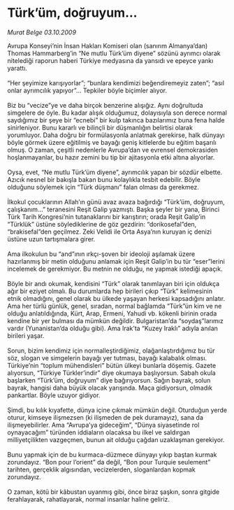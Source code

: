 # Türk’üm, doğruyum...

*Murat Belge 03.10.2009*

<div class="taraf_structure_2col_1zq">
<div class="margen_n">



 <p>Avrupa Konseyi’nin İnsan Hakları Komiseri olan (sanırım Almanya’dan) Thomas Hammarberg’in “Ne mutlu Türk’üm diyene” sözünü ayrımcı olarak nitelediği raporun haberi Türkiye medyasına da yansıdı ve epeyce yankı yarattı. <br/><br/>“Her şeyimize karışıyorlar”; “bunlara kendimizi beğendiremeyiz zaten”; “asıl onlar ayrımcılık yapıyor”... Tepkiler böyle biçimler alıyor. <br/><br/>Biz bu “vecize”ye ve daha birçok benzerine alışığız. Aynı doğrultuda simgelere de öyle. Bu kadar alışık olduğumuz, dolayısıyla son derece normal saydığımız bir şeye bir “ecnebi” bir kulp takınca bazılarımız buna fena halde sinirleniyor. Bunu kararlı ve bilinçli bir düşmanlığın belirtisi olarak yorumluyor. Daha doğru bir formülasyonla anlatmak gerekirse, halk dünyayı böyle görmek üzere eğitilmiş ve bayağı geniş kitlelerde bu eğitim başarılı olmuş. O zaman, çeşitli nedenlerle Avrupa’dan ve evrensel demokrasiden hoşlanmayanlar, bu hazır zemini bu tip bir ajitasyonla etki altına alıyorlar. <br/><br/>Oysa, evet, “Ne mutlu Türk’üm diyene”, ayrımcılık yapan bir sözdür elbette. Azıcık nesnel bir bakışla bakan bunu kolaylıkla tesbit edebilir. Böyle olduğunu söylemek için “Türk düşmanı” falan olması da gerekmez. <br/><br/>İlkokul çocuklarının Allah’ın günü avaz avaza bağırdığı “Türk’üm, doğruyum, çalışkanım...” teranesini Reşit Galip yazmıştı. Başka şeyler bir yana, Birinci Türk Tarih Kongresi’nin tutanaklarını bir karıştırın; orada Reşit Galip’in “Türklük” üstüne söylediklerine de göz gezdirin: “dorikosefal”den, “brakisefal”den geçilmez. Zeki Velidi ile Orta Asya’nın kuruyan iç denizi üstüne uzun tartışmalara girer. <br/><br/>Ama ilkokulun bu “and”ının ırkçı-şoven bir ideoloji aşılamak üzere hazırlanmış bir metin olduğunu anlamak için Reşit Galip’in bu tür “eser”lerini incelemek de gerekmiyor. Bu metnin ne olduğu, ne yapmak istediği apaçık. <br/><br/>Böyle bir andı okumak, kendisini “Türk” olarak tanımlayan biri için oldukça ağır bir eziyet olmalı. Bu durumlarda hep birileri çıkıp “Türk” kelimesinin etnik olmadığını, genel olarak bu ülkede yaşayan herkesi kapsadığını anlatır. Ama her türlü günlük, genel, sıradan, normal bağlamda “Türk”ün kim ve ne olduğu anlatıldığında, Kürt, Arap, Ermeni, Yahudi vb. kökenli birinin orada kendine bir yer bulması da mümkün değildir. Bulgaristan’da “soydaş”larımız vardır (Yunanistan’da olduğu gibi). Ama Irak’ta “Kuzey Iraklı” adıyla anılan birileri yaşar. <br/><br/>Sorun, bizim kendimiz için normalleştirdiğimiz, olağanlaştırdığımız bu tür söz, slogan ve simgelerin bayağı yer tutması, bayağı kalabalık olması. Türkiye’nin “toplum mühendisleri” bütün ülkeyi bunlarla döşemiş. Gazete alıyorsun, “Türkiye Türkler’indir” diye okumaya başlıyorsun. Sabah okula başlarken “Türk’üm, doğruyum” diye bağırıyorsun. Sağın bayrak, solun bayrak, hangisi daha büyük olacak yarışında. Maça gidiyorsun, olmadık pankartlar. Böyle uzuyor gidiyor. <br/><br/>Şimdi, bu kılık kıyafette, dünya içine çıkmak mümkün değil. Oturduğun yerde oturur, kimseye ilişmezsen (ki ilişmeden de pek duramayız), sana da ilişmeyebilirler. Ama “Avrupa’ya gideceğim”, “Dünya siyasetinde rol oynayacağım” türünden iddiaların olacaksa bu ilkel ve saldırgan milliyetçilikten vazgeçmen, bunun ait olduğu çağdan uzaklaşman gerekiyor. <br/><br/>Bunu yapmak için de bu kurmaca-düzmece dünyayı yıkıp baştan kurmak zorundayız. “Bon pour l’orient” da değil, “Bon pour Turquie seulement” tarihten, gerçeklik algısından, vecizelerden, sloganlardan kopmak zorundayız. <br/><br/>O zaman, kötü bir kâbustan uyanmış gibi, önce biraz şaşkın, sonra gitgide ferahlayarak, rahatlayarak, normal insanlar haline geliriz.</p>
<br/>
<br/>
<br/>



<br/>


<div id="taraf_not">
</div>

</div>


</div>
